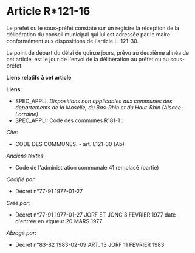 # Article R*121-16

Le préfet ou le sous-préfet constate sur un registre la réception de la délibération du conseil municipal qui lui est
adressée par le maire conformément aux dispositions de l'article L. 121-30.

Le point de départ du délai de quinze jours, prévu au deuxième alinéa de cet article, est le jour de l'envoi de la
délibération au préfet ou au sous-préfet.

**Liens relatifs à cet article**

**Liens**:

  - SPEC_APPLI: *Dispositions non applicables aux communes des départements de la Moselle, du Bas-Rhin et du Haut-Rhin (Alsace-Lorraine)*
  - SPEC_APPLI: Code des communes R181-1 :

_Cite_:

  - CODE DES COMMUNES. - art. L121-30 (Ab)

_Anciens textes_:

  - Code de l'administration communale 41 remplacé (partie)

_Codifié par_:

  - Décret n°77-91 1977-01-27

_Créé par_:

  - Décret n°77-91 1977-01-27 JORF ET JONC 3 FEVRIER 1977 date d'entrée en vigueur 20 MARS 1977

_Abrogé par_:

  - Décret n°83-82 1983-02-09 ART. 13 JORF 11 FEVRIER 1983
